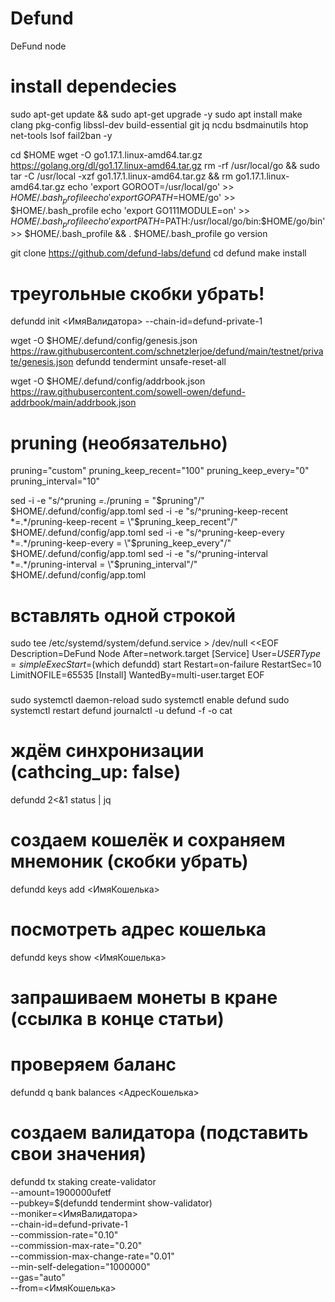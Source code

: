 # Defund
DeFund node


# install dependecies

sudo apt-get update && sudo apt-get upgrade -y
sudo apt install make clang pkg-config libssl-dev build-essential git jq ncdu bsdmainutils htop net-tools lsof fail2ban -y

cd $HOME
wget -O go1.17.1.linux-amd64.tar.gz https://golang.org/dl/go1.17.linux-amd64.tar.gz
rm -rf /usr/local/go && sudo tar -C /usr/local -xzf go1.17.1.linux-amd64.tar.gz && rm go1.17.1.linux-amd64.tar.gz
echo 'export GOROOT=/usr/local/go' >> $HOME/.bash_profile
echo 'export GOPATH=$HOME/go' >> $HOME/.bash_profile
echo 'export GO111MODULE=on' >> $HOME/.bash_profile
echo 'export PATH=$PATH:/usr/local/go/bin:$HOME/go/bin' >> $HOME/.bash_profile && . $HOME/.bash_profile
go version

git clone https://github.com/defund-labs/defund
cd defund
make install

# треугольные скобки убрать!
defundd init <ИмяВалидатора> --chain-id=defund-private-1

wget -O $HOME/.defund/config/genesis.json https://raw.githubusercontent.com/schnetzlerjoe/defund/main/testnet/private/genesis.json
defundd tendermint unsafe-reset-all

wget -O $HOME/.defund/config/addrbook.json https://raw.githubusercontent.com/sowell-owen/defund-addrbook/main/addrbook.json

# pruning (необязательно)
pruning="custom"
pruning_keep_recent="100"
pruning_keep_every="0"
pruning_interval="10"

sed -i -e "s/^pruning *=.*/pruning = \"$pruning\"/" $HOME/.defund/config/app.toml
sed -i -e "s/^pruning-keep-recent *=.*/pruning-keep-recent = \"$pruning_keep_recent\"/" $HOME/.defund/config/app.toml
sed -i -e "s/^pruning-keep-every *=.*/pruning-keep-every = \"$pruning_keep_every\"/" $HOME/.defund/config/app.toml
sed -i -e "s/^pruning-interval *=.*/pruning-interval = \"$pruning_interval\"/" $HOME/.defund/config/app.toml

# вставлять одной строкой
sudo tee /etc/systemd/system/defund.service > /dev/null <<EOF
Description=DeFund Node
After=network.target
[Service]
User=$USER
Type=simple
ExecStart=$(which defundd) start
Restart=on-failure
RestartSec=10
LimitNOFILE=65535
[Install]
WantedBy=multi-user.target
EOF
###

sudo systemctl daemon-reload
sudo systemctl enable defund
sudo systemctl restart defund
journalctl -u defund -f -o cat

# ждём синхронизации (cathcing_up: false)
defundd 2<&1 status | jq

# создаем кошелёк и сохраняем мнемоник (скобки убрать)
defundd keys add <ИмяКошелька> 

# посмотреть адрес кошелька
defundd keys show <ИмяКошелька> 

# запрашиваем монеты в кране (ссылка в конце статьи)
# проверяем баланс
defundd q bank balances <АдресКошелька>

# создаем валидатора (подставить свои значения)
defundd tx staking create-validator \
  --amount=1900000ufetf \
  --pubkey=$(defundd tendermint show-validator) \
  --moniker=<ИмяВалидатора> \
  --chain-id=defund-private-1 \
  --commission-rate="0.10" \
  --commission-max-rate="0.20" \
  --commission-max-change-rate="0.01" \
  --min-self-delegation="1000000" \
  --gas="auto" \
  --from=<ИмяКошелька>
